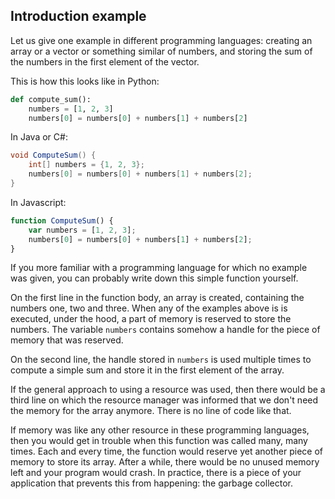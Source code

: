 Introduction example
--------------------

Let us give one example in different programming languages: creating an
array or a vector or something similar of numbers, and storing the sum of
the numbers in the first element of the vector.

This is how this looks like in Python:

```python
def compute_sum():
	numbers = [1, 2, 3]
	numbers[0] = numbers[0] + numbers[1] + numbers[2]
```

In Java or C#:

```java
void ComputeSum() {
	int[] numbers = {1, 2, 3};
	numbers[0] = numbers[0] + numbers[1] + numbers[2];
}
```

In Javascript:

```javascript
function ComputeSum() {
	var numbers = [1, 2, 3];
	numbers[0] = numbers[0] + numbers[1] + numbers[2];
}
```

If you more familiar with a programming language for which no example was
given, you can probably write down this simple function yourself.

On the first line in the function body, an array is created, containing the 
numbers one, two and three. 
When any of the examples above is is executed, under the hood, a part
of memory is reserved to store the numbers. The variable `numbers` contains
somehow a handle for the piece of memory that was reserved.

On the second line, the handle stored in `numbers` is used multiple times to
compute a simple sum and store it in the first element of the array.

If the general approach to using a resource was used, then there would be a
third line on which the resource manager was informed that we don't need the
memory for the array anymore. There is no line of code like that.

If memory was like any other resource in these programming languages, then you
would get in trouble when this function was called many, many times. Each and
every time, the function would reserve yet another piece of memory to store
its array. After a while, there would be no unused memory left and your
program would crash. In practice, there is a piece of your application that
prevents this from happening: the garbage collector.
